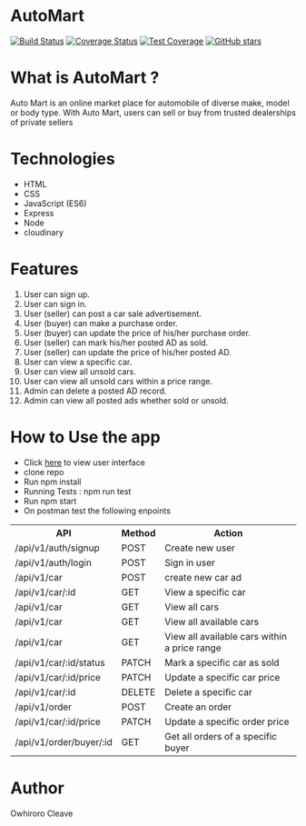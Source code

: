 # AutoMart
[![Build Status](https://travis-ci.org/cleave3/AutoMart.svg?branch=develop)](https://travis-ci.org/cleave3/AutoMart)  [![Coverage Status](https://coveralls.io/repos/github/cleave3/AutoMart/badge.png?branch=develop)](https://coveralls.io/github/cleave3/AutoMart?branch=develop)   [![Test Coverage](https://api.codeclimate.com/v1/badges/bef163d83d46aa2f539b/test_coverage)](https://codeclimate.com/github/cleave3/AutoMart/test_coverage)
[![GitHub stars](https://img.shields.io/github/stars/cleave3/AutoMart.svg)](https://github.com/cleave3/AutoMart/stargazers)
# What is AutoMart ?
Auto Mart is an online market place for automobile of diverse make, model or body type. With Auto Mart, users can sell or buy from trusted dealerships of private sellers

# Technologies
* HTML
* CSS
* JavaScript (ES6)
* Express
* Node
* cloudinary

# Features
1. User can sign up.
2. User can sign in.
3. User (seller) can post a car sale advertisement.
4. User (buyer) can make a purchase order.
5. User (buyer) can update the price of his/her purchase order.
6. User (seller) can mark his/her posted AD as sold.
7. User (seller) can update the price of his/her posted AD.
8. User can view a specific car.
9. User can view all unsold cars.
10. User can view all unsold cars within a price range.
11. Admin can delete a posted AD record.
12. Admin can view all posted ads whether sold or unsold.

# How to Use the app
* Click <a href="https://cleave3.github.io/AutoMart/UI">here<a> to view user interface
* clone repo
* Run npm install
* Running Tests : npm run test
* Run npm start
* On postman test the following enpoints
<table>
    <tr>
        <th>API</th>
        <th>Method</th>
        <th>Action</th>
    </tr>
    <tr>
        <td>/api/v1/auth/signup</td>
        <td>POST</td>
        <td>Create new user</td>
    </tr>
    <tr>
        <td>/api/v1/auth/login</td>
        <td>POST</td>
        <td>Sign in user</td>
    </tr>
    <tr>
        <td>/api/v1/car</td>
        <td>POST</td>
        <td>create new car ad</td>
    </tr>
     <tr>
        <td>/api/v1/car/:id</td>
        <td>GET</td>
        <td>View a specific car</td>
    </tr>
    <tr>
        <td>/api/v1/car</td>
        <td>GET</td>
        <td>View all cars</td>
    </tr>
    <tr>
        <td>/api/v1/car</td>
        <td>GET</td>
        <td>View all available cars</td>
    </tr>
    <tr>
        <td>/api/v1/car</td>
        <td>GET</td>
        <td>View all available cars within a price range</td>
    </tr>
     <tr>
        <td>/api/v1/car/:id/status</td>
        <td>PATCH</td>
        <td>Mark a specific car as sold</td>
    </tr>
    <tr>
        <td>/api/v1/car/:id/price</td>
        <td>PATCH</td>
        <td>Update a specific car price</td>
    </tr>
    <tr>
        <td>/api/v1/car/:id</td>
        <td>DELETE</td>
        <td>Delete a specific car</td>
    </tr>
    <tr>
        <td>/api/v1/order</td>
        <td>POST</td>
        <td>Create an order</td>
    </tr>
    <tr>
        <td>/api/v1/car/:id/price</td>
        <td>PATCH</td>
        <td>Update a specific order price</td>
    </tr>
    <tr>
        <td>/api/v1/order/buyer/:id</td>
        <td>GET</td>
        <td>Get all orders of a specific buyer</td>
    </tr>
</table>

# Author
Owhiroro Cleave
